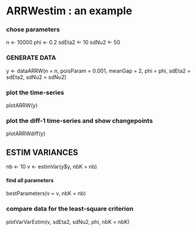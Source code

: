 # ARRWestim : an example

### chose parameters
n <- 10000
phi <- 0.2
sdEta2 <- 10
sdNu2 <- 50

### GENERATE DATA
y <- dataARRW(n = n, poisParam = 0.001, meanGap = 2, phi = phi, sdEta2 = sdEta2, sdNu2 = sdNu2)

###  plot the time-series
plotARRW(y)

###  plot the diff-1 time-series and show changepoints
plotARRWdiff(y)

## ESTIM VARIANCES
nb <- 10
v <- estimVar(y$y, nbK = nb)

#### find all parameters
bestParameters(v = v, nbK = nb)


###  compare data for the least-square criterion
plotVarVarEstim(v, sdEta2, sdNu2, phi, nbK = nbK)

